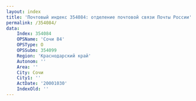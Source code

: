 ```yaml
---
layout: index
title: 'Почтовый индекс 354084: отделение почтовой связи Почты России'
permalink: /354084/
data:
    Index: 354084
    OPSName: 'Сочи 84'
    OPSType: О
    OPSSubm: 354099
    Region: 'Краснодарский край'
    Autonom: ''
    Area: ''
    City: Сочи
    City1: ''
    ActDate: '20001030'
    IndexOld: ''
---
```

